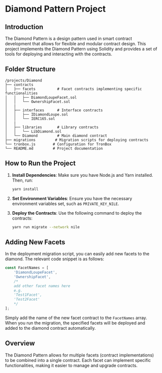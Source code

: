 # Diamond Pattern Project

## Introduction
The Diamond Pattern is a design pattern used in smart contract development that allows for flexible and modular contract design. This project implements the Diamond Pattern using Solidity and provides a set of tools for deploying and interacting with the contracts.

## Folder Structure
```
/projects/Diamond
├── contracts
│   ├── facets          # Facet contracts implementing specific functionalities
│   │   ├── DiamondLoupeFacet.sol
│   │   └── OwnershipFacet.sol
│   |
│   ├── interfaces      # Interface contracts
│   │   ├── IDiamondLoupe.sol
│   │   └── IERC165.sol
│   |
│   ├── libraries       # Library contracts
│   │   └── LibDiamond.sol
│   └── Diamond         # Main diamond contract
├── migrations         # Migration scripts for deploying contracts
└── tronbox.js        # Configuration for TronBox
└── README.md         # Project documentation
```

## How to Run the Project
1. **Install Dependencies**: Make sure you have Node.js and Yarn installed. Then, run:
   ```bash
   yarn install
   ```
2. **Set Environment Variables**: Ensure you have the necessary environment variables set, such as `PRIVATE_KEY_NILE`.

3. **Deploy the Contracts**: Use the following command to deploy the contracts:
   ```bash
   yarn run migrate --network nile
   ```

## Adding New Facets
In the deployment migration script, you can easily add new facets to the diamond. The relevant code snippet is as follows:

```javascript
const FacetNames = [
    'DiamondLoupeFacet',
    'OwnershipFacet',
    /*
    add other facet names here
    e.g.
    'Test1Facet',
    'Test2Facet'
    */
];
```

Simply add the name of the new facet contract to the `FacetNames` array. When you run the migration, the specified facets will be deployed and added to the diamond contract automatically.

## Overview
The Diamond Pattern allows for multiple facets (contract implementations) to be combined into a single contract. Each facet can implement specific functionalities, making it easier to manage and upgrade contracts.

